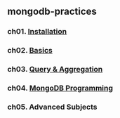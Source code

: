 ## mongodb-practices
### ch01. [Installation](https://github.com/kickscar/youtube/tree/master/categorizer/api-server)
### ch02. [Basics](https://github.com/kickscar/youtube/tree/master/categorizer/categorizer-app)
### ch03. [Query & Aggregation](https://github.com/kickscar/youtube/tree/master/categorizer/ui-works)

### ch04. [MongoDB Programming](https://github.com/kickscar/youtube/tree/master/categorizer/ui-works)

### ch05. Advanced Subjects